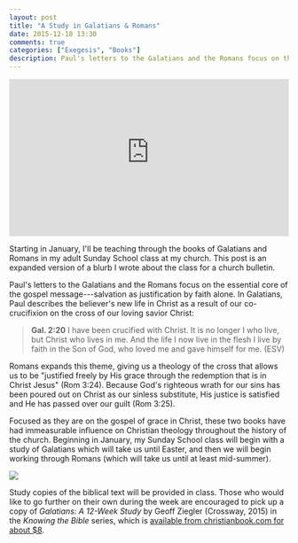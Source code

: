 ```yaml
---
layout: post
title: "A Study in Galatians & Romans"
date: 2015-12-18 13:30
comments: true
categories: ["Exegesis", "Books"]
description: Paul's letters to the Galatians and the Romans focus on the essential core of the gospel message---salvation as justification by faith alone.
---
```


<style>.embed-container { position: relative; padding-bottom: 56.25%; height: 0; overflow: hidden; max-width: 100%; } .embed-container iframe, .embed-container object, .embed-container embed { position: absolute; top: 0; left: 0; width: 100%; height: 100%; }</style><div class='embed-container'><iframe src='https://www.youtube-nocookie.com/embed/S8apOz9BLIM?rel=0' frameborder='0' allowfullscreen></iframe></div>

Starting in January, I'll be teaching through the books of Galatians and Romans in my adult Sunday School class at my church. This post is an expanded version of a blurb I wrote about the class for a church bulletin.

Paul's letters to the Galatians and the Romans focus on the essential core of the gospel message---salvation as justification by faith alone. In Galatians, Paul describes the believer's new life in Christ as a result of our co-crucifixion on the cross of our loving savior Christ:

> **Gal. 2:20** I have been crucified with Christ. It is no longer I who live, but Christ who lives in me. And the life I now live in the flesh I live by faith in the Son of God, who loved me and gave himself for me. (ESV)

Romans expands this theme, giving us a theology of the cross that allows us to be "justified freely by His grace through the redemption that is in Christ Jesus" (Rom 3:24). Because God's righteous wrath for our sins has been poured out on Christ as our sinless substitute, His justice is satisfied and He has passed over our guilt (Rom 3:25).

Focused as they are on the gospel of grace in Christ, these two books have had immeasurable influence on Christian theology throughout the history of the church. Beginning in January, my Sunday School class will begin with a study of Galatians which will take us until Easter, and then we will begin working through Romans (which will take us until at least mid-summer).

![](http://g.christianbook.com/dg/product/cbd/f400/543029.jpg)

Study copies of the biblical text will be provided in class. Those who would like to go further on their own during the week are encouraged to pick up a copy of *Galatians: A 12-Week Study* by Geoff Ziegler (Crossway, 2015) in the *Knowing the Bible* series, which is [available from christianbook.com for about $8](http://www.christianbook.com/Christian/Books/product?event=AFF&p=1178855&item_no=543029).

